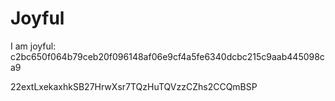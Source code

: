# Joyful

I am joyful: c2bc650f064b79ceb20f096148af06e9cf4a5fe6340dcbc215c9aab445098ca9


22extLxekaxhkSB27HrwXsr7TQzHuTQVzzCZhs2CCQmBSP